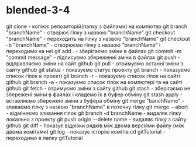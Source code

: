 # blended-3-4

git clone - копіює репозиторій(папку з файлами) на компютер
git branch "branchName" - створює гілку з назвою "branchName"
git checkout "branchName" - переходить на гілку з назвою "branchName"
git checkout -b "branchName" - створюємо гілку з назвою "branchName" і переходимо на неї
git add . - зберігаємо зміни в файлах
git commit -m "commit message" - підписуємо збереженні зміни в файлах
git push - відправляємо зміни на сайт github
git pull - отримуємо останні зміни з сайту github
git status - показуємо статус проекту
git branch - показуємо список гілок в проекті
git branch -r - показуємо список гілок на сайті github
git branch -a - показуємо список гілок на компютері та на сайті github
git fetch - отримуємо зміни з сайту github
git stash - зберігаємо не збережені зміни в файлах і кладемо їх в буфер обміну
git stash apply - вставляємо збережені зміни з буфера обміну
git merge "banchName" - зливаємо гілку з назвою "branchName" в поточну гілку
git merge --abort - відміняємо зливання гілок
git branch -d branchName - видаляє гілку локально з проекту
git push origin --delete name - видаляє гілку з сайту github
git diff - показує відрізки рядків між двома версіями файлу (між двома комітами)
git log - показує історію комітів
cd gitTutorial - переходимо в папку gitTutorial

